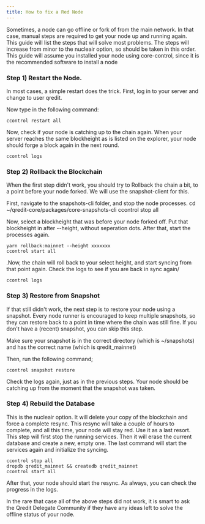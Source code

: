 ```yaml
---
title: How to fix a Red Node
---
```


Sometimes, a node can go offline or fork of from the main network. In that case, manual steps are required to get your node up and running again. This guide will list the steps that will solve most problems. The steps will increase from minor to the nucleair option, so should be taken in this order.
This guide will assume you installed your node using core-control, since it is the recommended software to install a node

### Step 1) Restart the Node.

In most cases, a simple restart does the trick. First, log in to your server and change to user qredit.

Now type in the following command:
```
ccontrol restart all
```

Now, check if your node is catching up to the chain again. When your server reaches the same blockheight as is listed on the explorer, your node should forge a block again in the next round.
```
ccontrol logs
```

### Step 2) Rollback the Blockchain

When the first step didn't work, you should try to Rollback the chain a bit, to a point before your node forked. We will use the snapshot-client for this.

First, navigate to the snapshots-cli folder, and stop the node processes. 
cd ~/qredit-core/packages/core-snapshots-cli
ccontrol stop all

Now, select a blockheight that was before your node forked off. Put that blockheight in after --height, without seperation dots. After that, start the processes again. 
```
yarn rollback:mainnet --height xxxxxxx
ccontrol start all
```

.Now, the chain will roll back to your select height, and start syncing from that point again. Check the logs to see if you are back in sync again/
```
ccontrol logs
```

### Step 3) Restore from Snapshot

If that still didn't work, the next step is to restore your node using a snapshot. Every node runner is encouraged to keep multiple snapshots, so they can restore back to a point in time where the chain was still fine.
If you don't have a (recent) snapshot, you can skip this step.

Make sure your snapshot is in the correct directory (which is ~/snapshots) and has the correct name (which is qredit_mainnet)

Then, run the following command;
```
ccontrol snapshot restore
```

Check the logs again, just as in the previous steps. Your node should be catching up from the moment that the snapshot was taken.

### Step 4) Rebuild the Database

This is the nucleair option. It will delete your copy of the blockchain and force a complete resync. This resync will take a couple of hours to complete, and all this time, your node will stay red. Use it as a last resort.
This step will first stop the running services. Then it will erase the current database and create a new, empty one. The last command will start the services again and initialize the syncing.
```
ccontrol stop all
dropdb qredit_mainnet && createdb qredit_mainnet
ccontrol start all
```

After that, your node should start the resync. As always, you can check the progress in the logs.

In the rare that case all of the above steps did not work, it is smart to ask the Qredit Delegate Community if they have any ideas left to solve the offline status of your node.